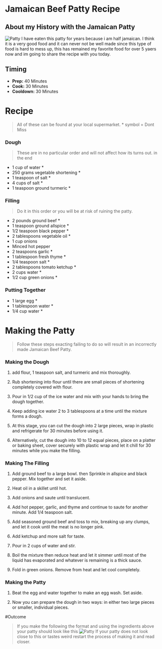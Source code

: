 # Jamaican Beef Patty Recipe


## About my History with the Jamaican Patty 
![Patty](https://www.thespruceeats.com/thmb/2znZg8eP5kfOJuuwBKAK7-JlyHQ=/960x0/filters:no_upscale():max_bytes(150000):strip_icc():format(webp)/jamaican-beef-patties-recipe-2137762-Hero-5bcf7fd046e0fb00260b6a18.jpg)
 I have eaten this patty for years because i am half jamaican. I think it is a very good food and it can never not be well made since this type of food is hard to mess up, this has remained my favorite food for over 5 yaers now and im going to share the recipe with you today.

 ## Timing
 * __Prep:__ 40 Minutes
 * __Cook:__ 30 Minutes
 * __Cooldown:__ 30 Minutes

 # Recipe
 > All of these can be found at your local supermarket. * symbol = Dont Miss
 
 ### Dough
 > These are in no particular order and will not affect how its turns out. in the end
 * 1 cup of water *
 * 250 grams vegetable shortening *
 * 1 teaspoon of salt *
 * 4 cups of salt *
 * 1 teaspoon ground turmeric *

### Filling
> Do it in this order or you will be at risk of ruining the patty.
* 2 pounds ground beef *
* 1 teaspoon ground allspice *
* 1/2 teaspoon black pepper *
* 2 tablespoons vegetable oil *
* 1 cup onions 
* Minced hot pepper 
* 2 teaspoons garlic *
* 1 tablespoon fresh thyme *
* 1/4 teaspoon salt *
* 2 tablespoons tomato ketchup *
* 2 cups water *
* 1/2 cup green onions * 
### Putting Together
* 1 large egg *
* 1 tablespoon water *
* 1/4 cup water *
# Making the Patty
> Follow these steps exacting failing to do so will result in an incorrectly made Jamaican Beef Patty.
### Making the Dough

1. add flour, 1 teaspoon salt, and turmeric and mix thoroughly.

2. Rub shortening into flour until there are small pieces of shortening completely covered with flour.

3. Pour in 1/2 cup of the ice water and mix with your hands to bring the dough together.

4. Keep adding ice water 2 to 3 tablespoons at a time until the mixture forms a dough.

5. At this stage, you can cut the dough into 2 large pieces, wrap in plastic and refrigerate for 30 minutes before using it.

6. Alternatively, cut the dough into 10 to 12 equal pieces, place on a platter or baking sheet, cover securely with plastic wrap and let it chill for 30 minutes while you make the filling.

### Making The Filling

1. Add ground beef to a large bowl. then Sprinkle in allspice and black pepper. Mix together and set it aside.

2. Heat oil in a skillet until hot.

3. Add onions and saute until translucent.

4. Add hot pepper, garlic, and thyme and continue to saute for another minute. Add 1/4 teaspoon salt.

5. Add seasoned ground beef and toss to mix, breaking up any clumps, and let it cook until the meat is no longer pink.

6. Add ketchup and more salt for taste.

7. Pour in 2 cups of water and stir.

8. Boil the mixture then reduce heat and let it simmer until most of the liquid has evaporated and whatever is remaining is a thick sauce.

9. Fold in green onions. Remove from heat and let cool completely.
### Making the Patty
1. Beat the egg and water together to make an egg wash. Set aside.

2. Now you can prepare the dough in two ways: in either two large pieces or smaller, individual pieces.

#Outcome

>If you make the following the format and using the ingredients above your patty should look like this
![Patty](https://i.ytimg.com/vi/jeK6vXoU1i4/maxresdefault.jpg)
If your patty does not look close to this or tastes weird restart the process of making it and read closer.
